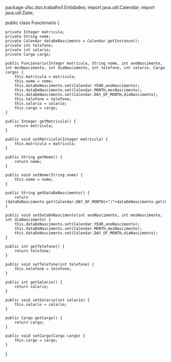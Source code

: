 
package ufsc.dso.trabalho1.Entidades;
import java.util.Calendar;
import java.util.Date;

public class Funcionario {
    
    private Integer matricula;
    private String nome;
    private Calendar dataDeNascimento = Calendar.getInstance();
    private int telefone;
    private int salario;
    private Cargo cargo;

    public Funcionario(Integer matricula, String nome, int anoNascimento, int mesNascimento, int diaNascimento, int telefone, int salario, Cargo cargo) {
        this.matricula = matricula;
        this.nome = nome;
        this.dataDeNascimento.set(Calendar.YEAR,anoNascimento);
        this.dataDeNascimento.set(Calendar.MONTH,mesNascimento);
        this.dataDeNascimento.set(Calendar.DAY_OF_MONTH,diaNascimento);
        this.telefone = telefone;
        this.salario = salario;
        this.cargo = cargo;
    }
    
    public Integer getMatricula() {
        return matricula;
    }

    public void setMatricula(Integer matricula) {
        this.matricula = matricula;
    }

    public String getNome() {
        return nome;
    }

    public void setNome(String nome) {
        this.nome = nome;
    }

    public String getDataDeNascimento() {
        return (dataDeNascimento.get(Calendar.DAY_OF_MONTH)+"/"+dataDeNascimento.get(Calendar.MONTH)+"/"+dataDeNascimento.get(Calendar.YEAR));
    }

    public void setDataDeNascimento(int anoNascimento, int mesNascimento, int diaNascimento) {
        this.dataDeNascimento.set(Calendar.YEAR,anoNascimento);
        this.dataDeNascimento.set(Calendar.MONTH,mesNascimento);
        this.dataDeNascimento.set(Calendar.DAY_OF_MONTH,diaNascimento);
    }

    public int getTelefone() {
        return telefone;
    }

    public void setTelefone(int telefone) {
        this.telefone = telefone;
    }

    public int getSalario() {
        return salario;
    }

    public void setSalario(int salario) {
        this.salario = salario;
    }

    public Cargo getCargo() {
        return cargo;
    }

    public void setCargo(Cargo cargo) {
        this.cargo = cargo;
    }
    
    
}

